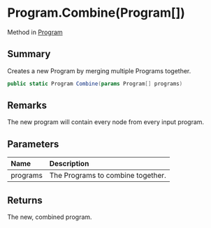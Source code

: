 # Program.Combine(Program[])

Method in [Program](/api/csharp/yarn.program.md)

## Summary


Creates a new Program by merging multiple Programs together.


```csharp
public static Program Combine(params Program[] programs)
```

## Remarks


The new program will contain every node from every input
program.


## Parameters

|Name|Description|
|:---|:---|
|programs|The Programs to combine together.|

## Returns

The new, combined program.

